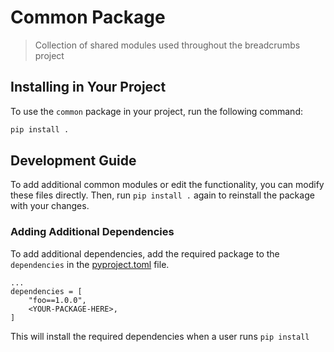 # Common Package

> Collection of shared modules used throughout the breadcrumbs project

## Installing in Your Project

To use the `common` package in your project, run the following command:

```bash
pip install .
```

## Development Guide

To add additional common modules or edit the functionality, you can modify these files directly.
Then, run `pip install .` again to reinstall the package with your changes.

### Adding Additional Dependencies

To add additional dependencies, add the required package to the `dependencies` in the [pyproject.toml](pyproject.toml)
file.

```
...
dependencies = [
    "foo==1.0.0",
    <YOUR-PACKAGE-HERE>,
]
```

This will install the required dependencies when a user runs `pip install`

